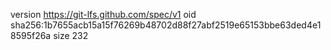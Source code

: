 version https://git-lfs.github.com/spec/v1
oid sha256:1b7655acb15a15f76269b48702d88f27abf2519e65153bbe63ded4e18595f26a
size 232
